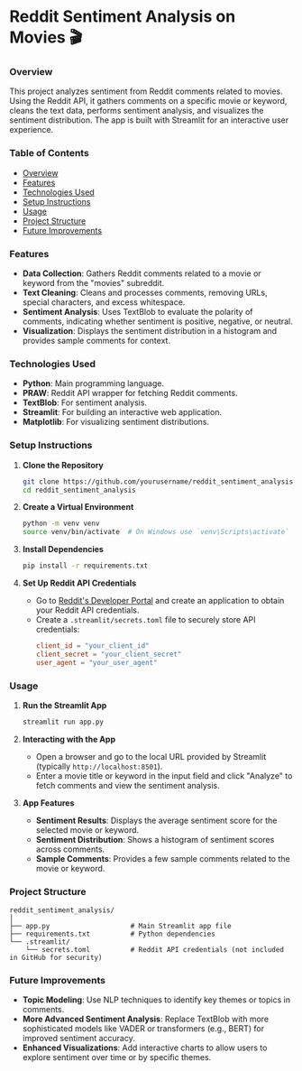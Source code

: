 # Reddit Sentiment Analysis on Movies 🎬

### Overview
This project analyzes sentiment from Reddit comments related to movies. Using the Reddit API, it gathers comments on a specific movie or keyword, cleans the text data, performs sentiment analysis, and visualizes the sentiment distribution. The app is built with Streamlit for an interactive user experience.

### Table of Contents
- [Overview](#overview)
- [Features](#features)
- [Technologies Used](#technologies-used)
- [Setup Instructions](#setup-instructions)
- [Usage](#usage)
- [Project Structure](#project-structure)
- [Future Improvements](#future-improvements)

### Features
- **Data Collection**: Gathers Reddit comments related to a movie or keyword from the "movies" subreddit.
- **Text Cleaning**: Cleans and processes comments, removing URLs, special characters, and excess whitespace.
- **Sentiment Analysis**: Uses TextBlob to evaluate the polarity of comments, indicating whether sentiment is positive, negative, or neutral.
- **Visualization**: Displays the sentiment distribution in a histogram and provides sample comments for context.

### Technologies Used
- **Python**: Main programming language.
- **PRAW**: Reddit API wrapper for fetching Reddit comments.
- **TextBlob**: For sentiment analysis.
- **Streamlit**: For building an interactive web application.
- **Matplotlib**: For visualizing sentiment distributions.

### Setup Instructions

1. **Clone the Repository**
   ```bash
   git clone https://github.com/yourusername/reddit_sentiment_analysis.git
   cd reddit_sentiment_analysis
   ```

2. **Create a Virtual Environment**
   ```bash
   python -m venv venv
   source venv/bin/activate  # On Windows use `venv\Scripts\activate`
   ```

3. **Install Dependencies**
   ```bash
   pip install -r requirements.txt
   ```

4. **Set Up Reddit API Credentials**
   - Go to [Reddit's Developer Portal](https://www.reddit.com/prefs/apps) and create an application to obtain your Reddit API credentials.
   - Create a `.streamlit/secrets.toml` file to securely store API credentials:
     ```toml
     client_id = "your_client_id"
     client_secret = "your_client_secret"
     user_agent = "your_user_agent"
     ```

### Usage

1. **Run the Streamlit App**
   ```bash
   streamlit run app.py
   ```

2. **Interacting with the App**
   - Open a browser and go to the local URL provided by Streamlit (typically `http://localhost:8501`).
   - Enter a movie title or keyword in the input field and click "Analyze" to fetch comments and view the sentiment analysis.

3. **App Features**
   - **Sentiment Results**: Displays the average sentiment score for the selected movie or keyword.
   - **Sentiment Distribution**: Shows a histogram of sentiment scores across comments.
   - **Sample Comments**: Provides a few sample comments related to the movie or keyword.

### Project Structure
```
reddit_sentiment_analysis/
│
├── app.py                    # Main Streamlit app file
├── requirements.txt          # Python dependencies
└── .streamlit/
    └── secrets.toml          # Reddit API credentials (not included in GitHub for security)
```

### Future Improvements
- **Topic Modeling**: Use NLP techniques to identify key themes or topics in comments.
- **More Advanced Sentiment Analysis**: Replace TextBlob with more sophisticated models like VADER or transformers (e.g., BERT) for improved sentiment accuracy.
- **Enhanced Visualizations**: Add interactive charts to allow users to explore sentiment over time or by specific themes.

